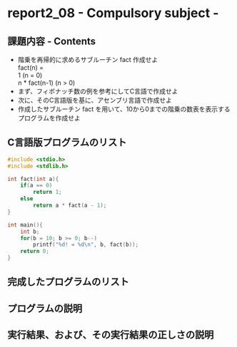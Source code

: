 # report2_08 - Compulsory subject -

## 課題内容 - Contents  

* 階乗を再帰的に求めるサブルーチン fact 作成せよ  
    fact(n) =  
    1 (n = 0)  
    n * fact(n-1) (n > 0)  
* まず、フィボナッチ数の例を参考にしてC言語で作成せよ  
* 次に、そのC言語版を基に、アセンブリ言語で作成せよ  
* 作成したサブルーチン fact を用いて、10から0までの階乗の数表を表示するプログラムを作成せよ  

## C言語版プログラムのリスト
```c
#include <stdio.h>
#include <stdlib.h>

int fact(int a){
	if(a == 0)
		return 1;
	else
		return a * fact(a - 1);
}

int main(){
	int b;
	for(b = 10; b >= 0; b--)
		printf("%d! = %d\n", b, fact(b));
	return 0;
}
```
## 完成したプログラムのリスト

## プログラムの説明

## 実行結果、および、その実行結果の正しさの説明
